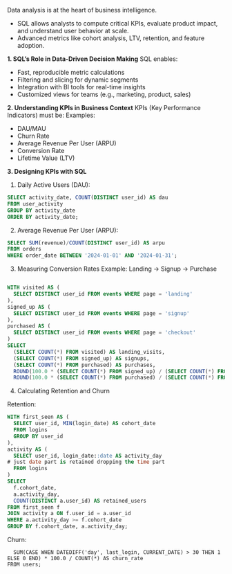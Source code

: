 Data analysis is at the heart of business intelligence. 

- SQL allows analysts to compute critical KPIs, evaluate product impact, and understand user behavior at scale. 
- Advanced metrics like cohort analysis, LTV, retention, and feature adoption.

**1. SQL’s Role in Data-Driven Decision Making**
SQL enables:
- Fast, reproducible metric calculations
- Filtering and slicing for dynamic segments
- Integration with BI tools for real-time insights
- Customized views for teams (e.g., marketing, product, sales)

**2. Understanding KPIs in Business Context**
KPIs (Key Performance Indicators) must be:
Examples:
- DAU/MAU
- Churn Rate
- Average Revenue Per User (ARPU)
- Conversion Rate
- Lifetime Value (LTV)

**3. Designing KPIs with SQL**
1. Daily Active Users (DAU):

```sql
SELECT activity_date, COUNT(DISTINCT user_id) AS dau
FROM user_activity
GROUP BY activity_date
ORDER BY activity_date;
```

2. Average Revenue Per User (ARPU):
```sql
SELECT SUM(revenue)/COUNT(DISTINCT user_id) AS arpu
FROM orders
WHERE order_date BETWEEN '2024-01-01' AND '2024-01-31';
```

3. Measuring Conversion Rates
Example: Landing → Signup → Purchase
```sql

WITH visited AS (
  SELECT DISTINCT user_id FROM events WHERE page = 'landing'
),
signed_up AS (
  SELECT DISTINCT user_id FROM events WHERE page = 'signup'
),
purchased AS (
  SELECT DISTINCT user_id FROM events WHERE page = 'checkout'
)
SELECT
  (SELECT COUNT(*) FROM visited) AS landing_visits,
  (SELECT COUNT(*) FROM signed_up) AS signups,
  (SELECT COUNT(*) FROM purchased) AS purchases,
  ROUND(100.0 * (SELECT COUNT(*) FROM signed_up) / (SELECT COUNT(*) FROM visited), 2) AS signup_rate,
  ROUND(100.0 * (SELECT COUNT(*) FROM purchased) / (SELECT COUNT(*) FROM signed_up), 2) AS purchase_rate;
```

4. Calculating Retention and Churn

Retention:
```sql
WITH first_seen AS (
  SELECT user_id, MIN(login_date) AS cohort_date
  FROM logins
  GROUP BY user_id
),
activity AS (
  SELECT user_id, login_date::date AS activity_day
# just date part is retained dropping the time part
  FROM logins
)
SELECT
  f.cohort_date,
  a.activity_day,
  COUNT(DISTINCT a.user_id) AS retained_users
FROM first_seen f
JOIN activity a ON f.user_id = a.user_id
WHERE a.activity_day >= f.cohort_date
GROUP BY f.cohort_date, a.activity_day;
```

Churn:
```SELECT
  SUM(CASE WHEN DATEDIFF('day', last_login, CURRENT_DATE) > 30 THEN 1 ELSE 0 END) * 100.0 / COUNT(*) AS churn_rate
FROM users;
```



